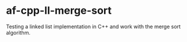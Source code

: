 # af-cpp-ll-merge-sort
Testing a linked list implementation in C++ and work with the merge sort algorithm.

